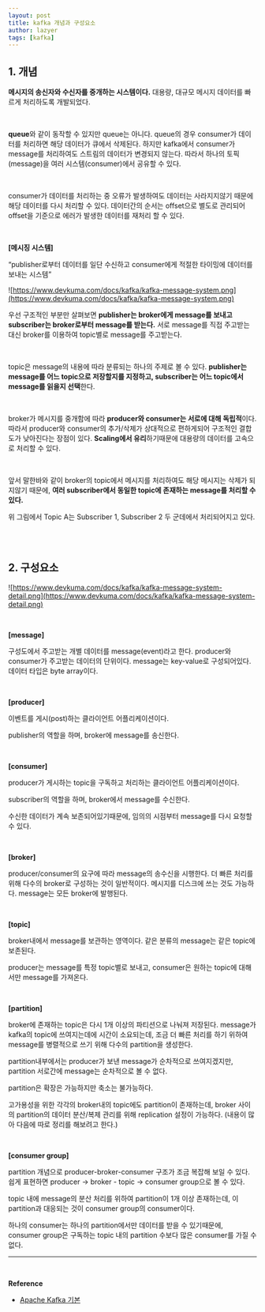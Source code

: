 ```yaml
---
layout: post
title: kafka 개념과 구성요소
author: lazyer
tags: [kafka]
---
```




## 1. 개념

**메시지의 송신자와 수신자를 중개하는 시스템이다.** 대용량, 대규모 메시지 데이터를 빠르게 처리하도록 개발되었다.

<br>

**queue**와 같이 동작할 수 있지만 queue는 아니다. queue의 경우 consumer가 데이터를 처리하면 해당 데이터가 큐에서 삭제된다. 하지만 kafka에서 consumer가 message를 처리하여도 스트림의 데이터가 변경되지 않는다. 따라서 하나의 토픽(message)을 여러 시스템(consumer)에서 공유할 수 있다.

<br>

consumer가 데이터를 처리하는 중 오류가 발생하여도 데이터는 사라지지않기 때문에 해당 데이터를 다시 처리할 수 있다. 데이터간의 순서는 offset으로 별도로 관리되어 offset을 기준으로 에러가 발생한 데이터를 재처리 할 수 있다.

<br>

**[메시징 시스템]**

“publisher로부터 데이터를 일단 수신하고 consumer에게 적절한 타이밍에 데이터를 보내는 시스템”

![https://www.devkuma.com/docs/kafka/kafka-message-system.png](https://www.devkuma.com/docs/kafka/kafka-message-system.png)



우선 구조적인 부분만 살펴보면 **publisher는 broker에게 message를 보내고 subscriber는 broker로부터 message를 받는다.** 서로 message를 직접 주고받는 대신 broker를 이용하여 topic별로 message를 주고받는다.

<br>

topic은 message의 내용에 따라 분류되는 하나의 주제로 볼 수 있다. **publisher는 message를 어느 topic으로 저장할지를 지정하고,  subscriber는 어느 topic에서 message를 읽을지 선택**한다.

<br>

broker가 메시지를 중개함에 따라  **producer와 consumer는 서로에 대해 독립적**이다. 따라서 producer와 consumer의 추가/삭제가 상대적으로 편하게되어 구조적인 결합도가 낮아진다는 장점이 있다. **Scaling에서 유리**하기때문에 대용량의 데이터를 고속으로 처리할 수 있다.

<br>

앞서 말한바와 같이 broker의 topic에서 메시지를 처리하여도 해당 메시지는 삭제가 되지않기 때문에, **여러 subscriber에서 동일한 topic에 존재하는 message를 처리할 수 있다.**

위 그림에서 Topic A는 Subscriber 1, Subscriber 2 두 군데에서 처리되어지고 있다.

<br>

<br>

## 2. 구성요소



![https://www.devkuma.com/docs/kafka/kafka-message-system-detail.png](https://www.devkuma.com/docs/kafka/kafka-message-system-detail.png)

<br>

**[message]**

구성도에서 주고받는 개별 데이터를 message(event)라고 한다. producer와 consumer가 주고받는 데이터의 단위이다.  message는 key-value로 구성되어있다. 데이터 타입은 byte array이다.

<br>

**[producer]**

이벤트를 게시(post)하는 클라이언트 어플리케이션이다.

publisher의 역할을 하며, broker에 message를 송신한다.

<br>

**[consumer]**

producer가 게시하는 topic을 구독하고 처리하는 클라이언트 어플리케이션이다.

subscriber의 역할을 하며, broker에서 message를 수신한다.

수신한 데이터가 계속 보존되어있기때문에, 임의의 시점부터 message를 다시 요청할 수 있다.

<br>

**[broker]**

producer/consumer의 요구에 따라 message의 송수신을 시행한다. 더 빠른 처리를 위해 다수의 broker로 구성하는 것이 일반적이다. 메시지를 디스크에 쓰는 것도 가능하다. message는 모든 broker에 발행된다.

<br>

**[topic]**

broker내에서 message를 보관하는 영역이다. 같은 분류의 message는 같은 topic에 보존된다.

producer는 message를 특정 topic별로 보내고, consumer은 원하는 topic에 대해서만 message를 가져온다.

<br>

**[partition]**

broker에 존재하는 topic은 다시 1개 이상의 파티션으로 나눠져 저장된다. message가 kafka의 topic에 쓰여지는데에 시간이 소요되는데, 조금 더 빠른 처리를 하기 위하여 message를 병렬적으로 쓰기 위해 다수의 partition을 생성한다.

partition내부에서는 producer가 보낸 message가 순차적으로 쓰여지겠지만, partition 서로간에 message는 순차적으로 볼 수 없다.

partition은 확장은 가능하지만 축소는 불가능하다.

고가용성을 위한 각각의 broker내의 topic에도 partition이 존재하는데, broker 사이의 partition의 데이터 분산/복제 관리를 위해 replication 설정이 가능하다. (내용이 많아 다음에 따로 정리를 해보려고 한다.)

<br>

**[consumer group]**

partition 개념으로 producer-broker-consumer 구조가 조금 복잡해 보일 수 있다. 쉽게 표현하면 producer → broker - topic → consumer group으로 볼 수 있다.

topic 내에 message의 분산 처리를 위하여 partition이 1개 이상 존재하는데, 이 partition과 대응되는 것이 consumer group의 consumer이다.

하나의 consumer는 하나의 partition에서만 데이터를 받을 수 있기때문에, consumer group은 구독하는 topic 내의 partition 수보다 많은 consumer를 가질 수 없다.

---

<br>

**Reference**

- [Apache Kafka 기본](https://www.devkuma.com/docs/apache-kafka/)
